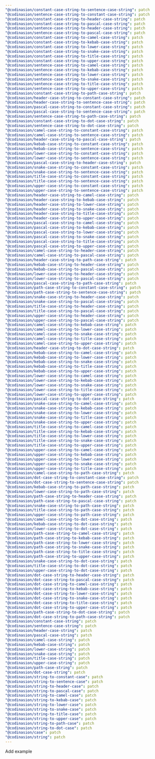 ```yaml
---
"@codinasion/constant-case-string-to-sentence-case-string": patch
"@codinasion/sentence-case-string-to-constant-case-string": patch
"@codinasion/constant-case-string-to-header-case-string": patch
"@codinasion/constant-case-string-to-pascal-case-string": patch
"@codinasion/sentence-case-string-to-header-case-string": patch
"@codinasion/sentence-case-string-to-pascal-case-string": patch
"@codinasion/constant-case-string-to-camel-case-string": patch
"@codinasion/constant-case-string-to-kebab-case-string": patch
"@codinasion/constant-case-string-to-lower-case-string": patch
"@codinasion/constant-case-string-to-snake-case-string": patch
"@codinasion/constant-case-string-to-title-case-string": patch
"@codinasion/constant-case-string-to-upper-case-string": patch
"@codinasion/sentence-case-string-to-camel-case-string": patch
"@codinasion/sentence-case-string-to-kebab-case-string": patch
"@codinasion/sentence-case-string-to-lower-case-string": patch
"@codinasion/sentence-case-string-to-snake-case-string": patch
"@codinasion/sentence-case-string-to-title-case-string": patch
"@codinasion/sentence-case-string-to-upper-case-string": patch
"@codinasion/constant-case-string-to-path-case-string": patch
"@codinasion/header-case-string-to-constant-case-string": patch
"@codinasion/header-case-string-to-sentence-case-string": patch
"@codinasion/pascal-case-string-to-constant-case-string": patch
"@codinasion/pascal-case-string-to-sentence-case-string": patch
"@codinasion/sentence-case-string-to-path-case-string": patch
"@codinasion/constant-case-string-to-dot-case-string": patch
"@codinasion/sentence-case-string-to-dot-case-string": patch
"@codinasion/camel-case-string-to-constant-case-string": patch
"@codinasion/camel-case-string-to-sentence-case-string": patch
"@codinasion/header-case-string-to-pascal-case-string": patch
"@codinasion/kebab-case-string-to-constant-case-string": patch
"@codinasion/kebab-case-string-to-sentence-case-string": patch
"@codinasion/lower-case-string-to-constant-case-string": patch
"@codinasion/lower-case-string-to-sentence-case-string": patch
"@codinasion/pascal-case-string-to-header-case-string": patch
"@codinasion/snake-case-string-to-constant-case-string": patch
"@codinasion/snake-case-string-to-sentence-case-string": patch
"@codinasion/title-case-string-to-constant-case-string": patch
"@codinasion/title-case-string-to-sentence-case-string": patch
"@codinasion/upper-case-string-to-constant-case-string": patch
"@codinasion/upper-case-string-to-sentence-case-string": patch
"@codinasion/header-case-string-to-camel-case-string": patch
"@codinasion/header-case-string-to-kebab-case-string": patch
"@codinasion/header-case-string-to-lower-case-string": patch
"@codinasion/header-case-string-to-snake-case-string": patch
"@codinasion/header-case-string-to-title-case-string": patch
"@codinasion/header-case-string-to-upper-case-string": patch
"@codinasion/pascal-case-string-to-camel-case-string": patch
"@codinasion/pascal-case-string-to-kebab-case-string": patch
"@codinasion/pascal-case-string-to-lower-case-string": patch
"@codinasion/pascal-case-string-to-snake-case-string": patch
"@codinasion/pascal-case-string-to-title-case-string": patch
"@codinasion/pascal-case-string-to-upper-case-string": patch
"@codinasion/camel-case-string-to-header-case-string": patch
"@codinasion/camel-case-string-to-pascal-case-string": patch
"@codinasion/header-case-string-to-path-case-string": patch
"@codinasion/kebab-case-string-to-header-case-string": patch
"@codinasion/kebab-case-string-to-pascal-case-string": patch
"@codinasion/lower-case-string-to-header-case-string": patch
"@codinasion/lower-case-string-to-pascal-case-string": patch
"@codinasion/pascal-case-string-to-path-case-string": patch
"@codinasion/path-case-string-to-constant-case-string": patch
"@codinasion/path-case-string-to-sentence-case-string": patch
"@codinasion/snake-case-string-to-header-case-string": patch
"@codinasion/snake-case-string-to-pascal-case-string": patch
"@codinasion/title-case-string-to-header-case-string": patch
"@codinasion/title-case-string-to-pascal-case-string": patch
"@codinasion/upper-case-string-to-header-case-string": patch
"@codinasion/upper-case-string-to-pascal-case-string": patch
"@codinasion/camel-case-string-to-kebab-case-string": patch
"@codinasion/camel-case-string-to-lower-case-string": patch
"@codinasion/camel-case-string-to-snake-case-string": patch
"@codinasion/camel-case-string-to-title-case-string": patch
"@codinasion/camel-case-string-to-upper-case-string": patch
"@codinasion/header-case-string-to-dot-case-string": patch
"@codinasion/kebab-case-string-to-camel-case-string": patch
"@codinasion/kebab-case-string-to-lower-case-string": patch
"@codinasion/kebab-case-string-to-snake-case-string": patch
"@codinasion/kebab-case-string-to-title-case-string": patch
"@codinasion/kebab-case-string-to-upper-case-string": patch
"@codinasion/lower-case-string-to-camel-case-string": patch
"@codinasion/lower-case-string-to-kebab-case-string": patch
"@codinasion/lower-case-string-to-snake-case-string": patch
"@codinasion/lower-case-string-to-title-case-string": patch
"@codinasion/lower-case-string-to-upper-case-string": patch
"@codinasion/pascal-case-string-to-dot-case-string": patch
"@codinasion/snake-case-string-to-camel-case-string": patch
"@codinasion/snake-case-string-to-kebab-case-string": patch
"@codinasion/snake-case-string-to-lower-case-string": patch
"@codinasion/snake-case-string-to-title-case-string": patch
"@codinasion/snake-case-string-to-upper-case-string": patch
"@codinasion/title-case-string-to-camel-case-string": patch
"@codinasion/title-case-string-to-kebab-case-string": patch
"@codinasion/title-case-string-to-lower-case-string": patch
"@codinasion/title-case-string-to-snake-case-string": patch
"@codinasion/title-case-string-to-upper-case-string": patch
"@codinasion/upper-case-string-to-camel-case-string": patch
"@codinasion/upper-case-string-to-kebab-case-string": patch
"@codinasion/upper-case-string-to-lower-case-string": patch
"@codinasion/upper-case-string-to-snake-case-string": patch
"@codinasion/upper-case-string-to-title-case-string": patch
"@codinasion/camel-case-string-to-path-case-string": patch
"@codinasion/dot-case-string-to-constant-case-string": patch
"@codinasion/dot-case-string-to-sentence-case-string": patch
"@codinasion/kebab-case-string-to-path-case-string": patch
"@codinasion/lower-case-string-to-path-case-string": patch
"@codinasion/path-case-string-to-header-case-string": patch
"@codinasion/path-case-string-to-pascal-case-string": patch
"@codinasion/snake-case-string-to-path-case-string": patch
"@codinasion/title-case-string-to-path-case-string": patch
"@codinasion/upper-case-string-to-path-case-string": patch
"@codinasion/camel-case-string-to-dot-case-string": patch
"@codinasion/kebab-case-string-to-dot-case-string": patch
"@codinasion/lower-case-string-to-dot-case-string": patch
"@codinasion/path-case-string-to-camel-case-string": patch
"@codinasion/path-case-string-to-kebab-case-string": patch
"@codinasion/path-case-string-to-lower-case-string": patch
"@codinasion/path-case-string-to-snake-case-string": patch
"@codinasion/path-case-string-to-title-case-string": patch
"@codinasion/path-case-string-to-upper-case-string": patch
"@codinasion/snake-case-string-to-dot-case-string": patch
"@codinasion/title-case-string-to-dot-case-string": patch
"@codinasion/upper-case-string-to-dot-case-string": patch
"@codinasion/dot-case-string-to-header-case-string": patch
"@codinasion/dot-case-string-to-pascal-case-string": patch
"@codinasion/dot-case-string-to-camel-case-string": patch
"@codinasion/dot-case-string-to-kebab-case-string": patch
"@codinasion/dot-case-string-to-lower-case-string": patch
"@codinasion/dot-case-string-to-snake-case-string": patch
"@codinasion/dot-case-string-to-title-case-string": patch
"@codinasion/dot-case-string-to-upper-case-string": patch
"@codinasion/path-case-string-to-dot-case-string": patch
"@codinasion/dot-case-string-to-path-case-string": patch
"@codinasion/constant-case-string": patch
"@codinasion/sentence-case-string": patch
"@codinasion/header-case-string": patch
"@codinasion/pascal-case-string": patch
"@codinasion/camel-case-string": patch
"@codinasion/kebab-case-string": patch
"@codinasion/lower-case-string": patch
"@codinasion/snake-case-string": patch
"@codinasion/title-case-string": patch
"@codinasion/upper-case-string": patch
"@codinasion/path-case-string": patch
"@codinasion/dot-case-string": patch
"@codinasion/string-to-constant-case": patch
"@codinasion/string-to-sentence-case": patch
"@codinasion/string-to-header-case": patch
"@codinasion/string-to-pascal-case": patch
"@codinasion/string-to-camel-case": patch
"@codinasion/string-to-kebab-case": patch
"@codinasion/string-to-lower-case": patch
"@codinasion/string-to-snake-case": patch
"@codinasion/string-to-title-case": patch
"@codinasion/string-to-upper-case": patch
"@codinasion/string-to-path-case": patch
"@codinasion/string-to-dot-case": patch
"@codinasion/case": patch
"@codinasion/string": patch
---
```


Add example
